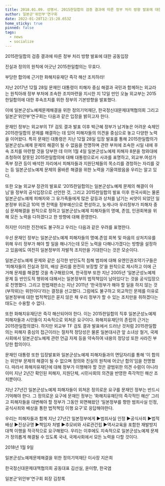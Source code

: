 ```yaml
---
title: 2018.01.09. 성명서. 2015한일합의 검증 결과에 따른 정부 처리 방향 발표에 대한 공동입장
author: 일본군'위안부'연구회
date: 2022-01-28T12:15:28.653Z
home_sticky: true
pinned: false
tags:
  - news
  - socialize
---
```

2015한일합의 검증 결과에 따른 정부 처리 방향 발표에 대한 공동입장



진실과 정의의 원칙에 어긋난 2015한일합의는 무효다.

부당한 합의에 근거한 화해치유재단 즉각 해산 조치하라!

지난 2017년 12월 28일 문재인 대통령이 피해자 중심 해결과 국민과 함께하는 외교라는 원칙아래 정부 부처에 조속한 조치마련을 지시한 지 12일 만인 오늘 외교부는 2015한일합의에 대한 후속조치를 위한 정부의 기본방향을 발표했다.

이에 일본군성노예제문제해결을 위한 정의기억재단, 한국정신대문제대책협의회 그리고 일본군‘위안부’연구회는 다음과 같은 입장을 밝히고자 한다.

문재인 정부는 외교부의 TF 검토 결과 발표 이후 박근혜 정부가 남겨놓은 어려운 숙제인 2015한일합의 문제를 해결하는 데 있어 피해자들의 의견을 중심으로 놓고 다양한 노력을 이어왔다. 특히 문재인 대통령은 지난 12월 28일 입장 발표를 통해 2015한일합의가 일본군성노예제 문제의 해결이 될 수 없음을 천명하며 관련 부처에 조속한 시일 내에 후속 조치를 마련할 것을 당부한 데 이어 1월 4일 일본군성노예제 피해자 8분을 청와대에 초청하여 잘못된 2015한일합의에 대해 대통령으로서 사과를 표명하고, 외교부.여성가족부 장관 등이 배석한 자리에서 피해자들과 지원단체들의 목소리를 경청하는 자리를 갖는 등 일본군성노예제 문제의 올바른 해결을 위한 노력을 기울여왔음을 우리는 알고 있다.

또한 오늘 외교부 장관의 발표로 ‘2015한일합의는 일본군성노예제 문제의 해결이 아님’을 정부의 공식입장으로 선언한 것, 그리고 2015한일합의 발표 이후 한국사회는 물론 일본군성노예제 피해자와 그 유가족들에게 많은 갈등과 상처를 남기는 씨앗이 되었던 일본정부 위로금 10억 엔 전액을 정부예산으로 편성하고, 늦게나마 우리정부가 피해자 중심 문제해결을 원칙으로 정하고 일본군성노예제 피해자들의 명예, 존엄, 인권회복을 위해 모든 노력을 다하겠다고 한 방향에 대해 환영한다.

하지만 이러한 진전에도 불구하고 우리는 다음과 같은 우려를 표명한다.

우선 문재인 정부는 일본군성노예제 피해자들의 명예.존엄 회복 및 마음의 상처치유를 위해 우리 정부가 해야 할 일을 해나가는데 모든 노력을 다해나가겠다는 방향을 설정하고 있음에도 여전히 일본정부의 자발적 조치만을 기대한다는 것은 모순이다.

일본군성노예제 문제와 같은 심각한 반인도적 침해 범죄에 대해 유엔인권조약기구들은 ‘피해자들의 진실과 정의, 배상 권리를 완전히 보장할 것’을 원칙으로 제시하고 이에 근거해 문제를 해결할 것을 촉구해왔으며, 한국정부 또한 지난 2005년 ‘일본군성노예제 문제 등 반인도적 행위에 대해서는 일본정부의 법적책임이 남아있다’는 것을 공식입장으로 천명했다. 그리고 헌법재판소는 지난 2011년 ‘한국정부가 해야 할 일을 하지 않는 것(부작위)는 위헌이다’라는 결정을 선고했다. 그럼에도 불구하고 외교적인 문제를 이유로 일본정부에 대한 법적책임은 묻지 않은 채 우리 정부가 할 수 있는 조치만을 취하겠다는 태도는 수용할 수 없다.

또한 화해치유재단은 즉각 해산되어야 한다. 이는 2015한일합의 직후 일본군성노예제 피해자들과 시민들이 지속적으로 외쳐온 요구이다. 화해치유재단의 존립의 근거는 2015한일합의였다. 하지만 외교부 TF 검토 결과 발표에서 드러난 것처럼 2015한일합의는 피해자 중심의 접근이라는 절차적 정당성은 물론 일본대사관 앞 소녀상 철거, 국제사회에서 일본군성노예제 관련 언급 자제 등을 약속하여 내용의 정당성 또한 사라진 부당한 합의이다.

문재인 대통령 또한 입장발표와 일본군성노예제 피해자들과의 면담자리를 통해 ‘이 합의는 위안부 문제의 해결이 될 수 없으며 정의와 진실의 원칙에 어긋난 합의’임을 천명했다. 따라서 화해치유재단에 대해 정부가 이행해야 할 것은 광범위한 의견 수렴이 아니라 이미 지난 2년간 확인된 피해자, 지원단체, 시민사회의 의견을 반영한 즉각적인 해산 조치뿐이다.

지난 27년간 일본군성노예제 피해자들이 외쳐온 정의로운 요구를 문재인 정부는 반드시 기억해야 한다. 그 정의로운 요구에 문재인 정부는 ‘화해치유재단의 즉각적인 해산’ 그리고 피해자들을 대변해야 할 정부가 그동안 외면해왔던 ‘일본정부를 향한 범죄사실 인정, 공식사죄와 배상을 통한 법적책임 이행 요구’로 응답해야한다.

우리는 피해자들과 함께 지난 27년간 일본정부에게 ▶️범죄사실 인정 ▶️공식사죄 ▶️법적배상 ▶️진상규명 ▶️책임자 처벌 ▶️추모비와 사료관건립 ▶️역사교육을 포함한 재발방지 대책 이행을 적극적으로 요구해왔다. 우리는 이후에도 지속적으로 일본군성노예제 문제가 정의롭게 해결될 수 있도록 국내, 국제사회에서 모든 노력을 다할 것이다.

2018년 1월 9일

일본군성노예제문제해결을 위한 정의기억재단 이사장 지은희

한국정신대문제대책협의회 공동대표 김선실, 윤미향, 한국염

일본군‘위안부’연구회 회장 김창록